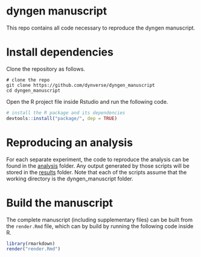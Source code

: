 # dyngen manuscript

This repo contains all code necessary to reproduce the dyngen manuscript.

# Install dependencies
Clone the repository as follows.
```
# clone the repo
git clone https://github.com/dynverse/dyngen_manuscript
cd dyngen_manuscript
```

Open the R project file inside Rstudio and run the following code.
```r
# install the R package and its dependencies
devtools::install("package/", dep = TRUE)
```

# Reproducing an analysis
For each separate experiment, the code to reproduce the analysis can be found in the [analysis](analysis) folder. Any output generated by those scripts will be stored in the [results](results) folder. Note that each of the scripts assume that the working directory is the dyngen_manuscript folder.

# Build the manuscript
The complete manuscript (including supplementary files) can be built from the `render.Rmd` file, which can by build by running the following code inside R.

```r
library(rmarkdown)
render("render.Rmd")
```

